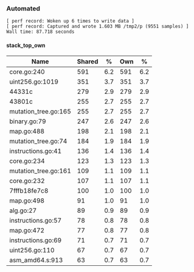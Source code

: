 ### Automated

```
[ perf record: Woken up 6 times to write data ]
[ perf record: Captured and wrote 1.603 MB /tmp2/p (9551 samples) ]
Wall time: 87.718 seconds
```

#### stack_top_own

Name                                         | Shared |   %   | Own |   %
---------------------------------------------|--------|-------|-----|------
core.go:240                                  |    591 |   6.2 | 591 |   6.2
uint256.go:1019                              |    351 |   3.7 | 351 |   3.7
44331c                                       |    279 |   2.9 | 279 |   2.9
43801c                                       |    255 |   2.7 | 255 |   2.7
mutation_tree.go:165                         |    255 |   2.7 | 255 |   2.7
binary.go:79                                 |    247 |   2.6 | 247 |   2.6
map.go:488                                   |    198 |   2.1 | 198 |   2.1
mutation_tree.go:74                          |    184 |   1.9 | 184 |   1.9
instructions.go:41                           |    136 |   1.4 | 136 |   1.4
core.go:234                                  |    123 |   1.3 | 123 |   1.3
mutation_tree.go:161                         |    109 |   1.1 | 109 |   1.1
core.go:232                                  |    107 |   1.1 | 107 |   1.1
7fffb18fe7c8                                 |    100 |   1.0 | 100 |   1.0
map.go:498                                   |     91 |   1.0 |  91 |   1.0
alg.go:27                                    |     89 |   0.9 |  89 |   0.9
instructions.go:57                           |     78 |   0.8 |  78 |   0.8
map.go:472                                   |     77 |   0.8 |  77 |   0.8
instructions.go:69                           |     71 |   0.7 |  71 |   0.7
uint256.go:110                               |     67 |   0.7 |  67 |   0.7
asm_amd64.s:913                              |     63 |   0.7 |  63 |   0.7
